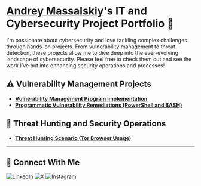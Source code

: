 # <a href="https://www.linkedin.com/in/massandr/">Andrey Massalskiy</a>'s IT and Cybersecurity Project Portfolio 🔐

I'm passionate about cybersecurity and love tackling complex challenges through hands-on projects. From vulnerability management to threat detection, these projects allow me to dive deep into the ever-evolving landscape of cybersecurity. Please feel free to check them out and see the work I’ve put into enhancing security operations and processes!


## ⚠️ Vulnerability Management Projects

- **[Vulnerability Management Program Implementation](https://github.com/massandr)**
- **[Programmatic Vulnerability Remediations (PowerShell and BASH)](https://github.com/massandr)**

## 🚨 Threat Hunting and Security Operations

- **[Threat Hunting Scenario (Tor Browser Usage)](https://github.com/massandr)**

<hr/>

## 🤳 Connect With Me

[![LinkedIn](https://img.shields.io/badge/LinkedIn-0A66C2?style=for-the-badge&logo=linkedin&logoColor=white&labelWidth=110)](https://linkedin.com/in/massandr)
[![X](https://img.shields.io/badge/-%20-000000?style=for-the-badge&logo=x&logoColor=white&labelWidth=110)](https://x.com/60641k)
[![Instagram](https://img.shields.io/badge/Instagram-E4405F?style=for-the-badge&logo=instagram&logoColor=white&labelWidth=110)](https://www.instagram.com/massandr23)




<!--
<img width="35" alt="image" src="https://github.com/user-attachments/assets/2f41c7cd-5ea8-4475-b451-a37161b6c3fb"> 
<img width="35" alt="image" src="https://github.com/user-attachments/assets/77649969-9910-4994-8b96-74a116cfb2a8">
-->
